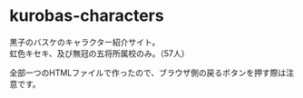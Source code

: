 # kurobas-characters

黒子のバスケのキャラクター紹介サイト。<br>
虹色キセキ、及び無冠の五将所属校のみ。（57人）

全部一つのHTMLファイルで作ったので、ブラウザ側の戻るボタンを押す際は注意です。
